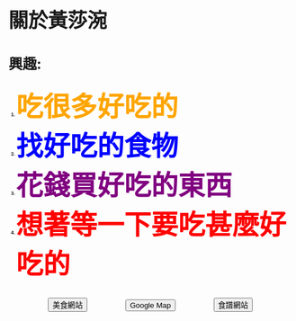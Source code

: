 <html>
<style>

  html {
            height: 100%;
        }

        body {
            background-image: url(http://s7d2.scene7.com/is/image/PetSmart/PB0101_HERO-SmallPet-Food-20160818?$sclp-banner-main_small$);
            background-repeat: no-repeat;
            background-attachment: fixed;
            background-position: center;
            background-size: cover;
        }
  
h3{
  front-size:5;
  color:black;
  }
  h4{
  front-size:3;
  color:black;
  }
  div{
  front-size:3;
  color:black;
  }
</style>
<head>

</head>
<body background="http://s7d2.scene7.com/is/image/PetSmart/PB0101_HERO-SmallPet-Food-20160818?$sclp-banner-main_small$" percentage="30" >

<b>
<h1 style= "font-size:35px;" >
關於黃莎涴
</h1>
<h2 style= "font-size:25px;" >
興趣:
</h2>



<ol style= "font-size:8;">
<li><font size="7" color="orange">吃很多好吃的
<li><font color="blue">找好吃的食物
<li><font color="purple">花錢買好吃的東西
<li><font color="red">想著等一下要吃甚麼好吃的

<div class="container-fluid">
  <div class="row">
    <div class="col-xs-6">
      <input type="button" id="button1" value="美食網站" onclick="window.location='https://tw.openrice.com/zh/taipei';" />
      <input type="button" id="button2" value="Google Map" onclick="window.location='https://www.google.com.tw/maps';" />
      <input type="button" id="button3" value="食譜網站" onclick="window.location='https://icook.tw/';" />
      </div>
    </div>  
  </div>
